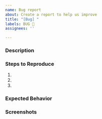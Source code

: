 ```yaml
---
name: Bug report
about: Create a report to help us improve
title: "[Bug] "
labels: BUG 🐛
assignees: ''

---
```


### Description

### Steps to Reproduce

1.
2.
3.

### Expected Behavior

### Screenshots

<!-- If the issue is a visual issue, please include screenshots showing the problem if possible -->
